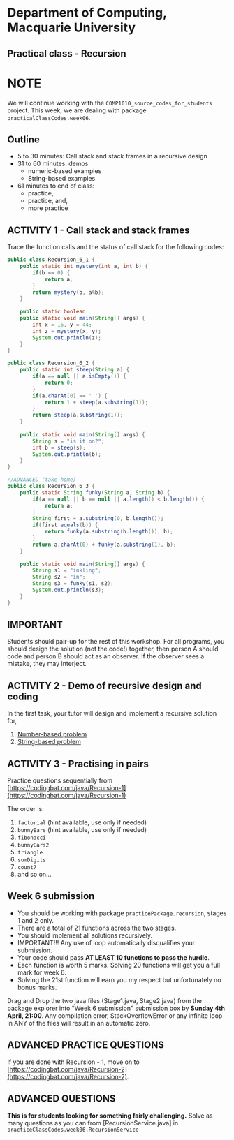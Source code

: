 # Department of Computing, Macquarie University

## Practical class - Recursion

# NOTE

We will continue working with the `COMP1010_source_codes_for_students` project. This week, we are dealing with package `practicalClassCodes.week06`.

## Outline

- 5 to 30 minutes: Call stack and stack frames in a recursive design
- 31 to 60 minutes: demos
	- numeric-based examples
	- String-based examples
- 61 minutes to end of class: 
	- practice,
	- practice, and, 
	- more practice

## ACTIVITY 1 - Call stack and stack frames

Trace the function calls and the status of call stack for the following codes:

```java
public class Recursion_6_1 {
	public static int mystery(int a, int b) {
   		if(b == 0) {
			return a;
		}
		return mystery(b, a%b);
	}
	
	public static boolean 
	public static void main(String[] args) {
		int x = 16, y = 44;
		int z = mystery(x, y);
		System.out.println(z);
	}
}
```

```java
public class Recursion_6_2 {
	public static int steep(String a) {
   		if(a == null || a.isEmpty()) {
			return 0;
		}
		if(a.charAt(0) == ' ') {
			return 1 + steep(a.substring(1));
		}
		return steep(a.substring(1));
	}
	
	public static void main(String[] args) {
		String s = "is it on?";
		int b = steep(s);
		System.out.println(b);
	}
}
```

```java
//ADVANCED (take-home)
public class Recursion_6_3 {
	public static String funky(String a, String b) {
   		if(a == null || b == null || a.length() < b.length()) {
			return a;
		}
		String first = a.substring(0, b.length());
		if(first.equals(b)) {
			return funky(a.substring(b.length()), b);
		}
		return a.charAt(0) + funky(a.substring(1), b);
	}
	
	public static void main(String[] args) {
		String s1 = "inkling";
		String s2 = "in";
		String s3 = funky(s1, s2);
		System.out.println(s3);
	}
}
```
	
## IMPORTANT

Students should pair-up for the rest of this workshop. For all programs, you should design the solution (not the code!) together, then person A should code and person B should act as an observer. If the observer sees a mistake, they may interject.

## ACTIVITY 2 - Demo of recursive design and coding

In the first task, your tutor will design and implement a recursive solution for,

1. [Number-based problem](https://codingbat.com/prob/p163932) 
2. [String-based problem](https://codingbat.com/prob/p170371)

## ACTIVITY 3 - Practising in pairs

Practice questions sequentially from [https://codingbat.com/java/Recursion-1](https://codingbat.com/java/Recursion-1)

The order is:

1. `factorial` (hint available, use only if needed)
2. `bunnyEars` (hint available, use only if needed)
3. `fibonacci`
4. `bunnyEars2`
5. `triangle`
6. `sumDigits`
7. `count7`
8. and so on...

## Week 6 submission

- You should be working with package `practicePackage.recursion`, stages 1 and 2 only. 
- There are a total of 21 functions across the two stages. 
- You should implement all solutions recursively. 
- IMPORTANT!!! Any use of loop automatically disqualifies your submission.
- Your code should pass **AT LEAST 10 functions to pass the hurdle**. 
- Each function is worth 5 marks. Solving 20 functions will get you a full mark for week 6. 
- Solving the 21st function will earn you my respect but unfortunately no bonus marks.

Drag and Drop the two java files (Stage1.java, Stage2.java) from the package explorer into "Week 6 submission" submission box by **Sunday 4th April, 21:00**.
Any compilation error, StackOverflowError or any infinite loop in ANY of the files will result in an automatic zero.

## ADVANCED PRACTICE QUESTIONS

If you are done with Recursion - 1, move on to [https://codingbat.com/java/Recursion-2](https://codingbat.com/java/Recursion-2).

## ADVANCED QUESTIONS

**This is for students looking for something fairly challenging.**
Solve as many questions as you can from [RecursionService.java] in `practiceClassCodes.week06.RecursionService` 
